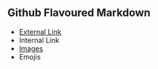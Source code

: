 ## Github Flavoured Markdown
* [External Link](https://help.github.com/en)
* Internal Link
* [Images](https://github.com/carlosdenegri/authoring/tree/main/Pictures)
* Emojis  
